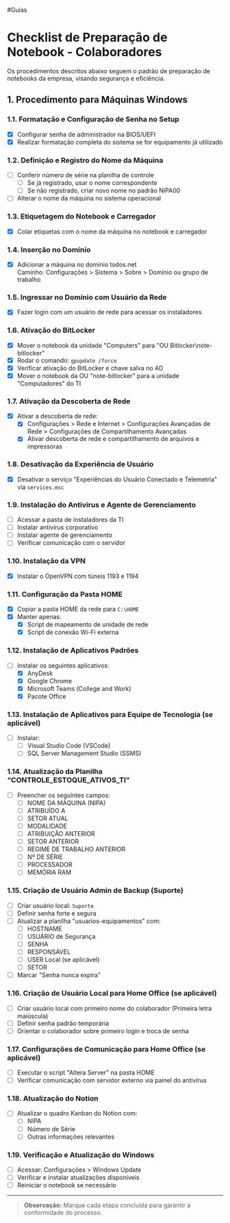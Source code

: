 #Guias 
# Checklist de Preparação de Notebook - Colaboradores

Os procedimentos descritos abaixo seguem o padrão de preparação de notebooks da empresa, visando segurança e eficiência.

## 1. Procedimento para Máquinas Windows

### 1.1. Formatação e Configuração de Senha no Setup
- [x] Configurar senha de administrador na BIOS/UEFI
- [x] Realizar formatação completa do sistema se for equipamento já utilizado

### 1.2. Definição e Registro do Nome da Máquina
- [ ] Conferir número de série na planilha de controle
    - [ ] Se já registrado, usar o nome correspondente
    - [ ] Se não registrado, criar novo nome no padrão NIPA00
- [ ] Alterar o nome da máquina no sistema operacional

### 1.3. Etiquetagem do Notebook e Carregador
- [x] Colar etiquetas com o nome da máquina no notebook e carregador

### 1.4. Inserção no Domínio
- [x] Adicionar a máquina no domínio todos.net  
  Caminho: Configurações > Sistema > Sobre > Domínio ou grupo de trabalho
### 1.5. Ingressar no Domínio com Usuário da Rede
- [x] Fazer login com um usuário de rede para acessar os instaladores

### 1.6. Ativação do BitLocker
- [x] Mover o notebook da unidade "Computers" para "OU Bitlocker\note-bitlocker"
- [x] Rodar o comando: `gpupdate /force`
- [x] Verificar ativação do BitLocker e chave salva no AD
- [x] Mover o notebook da OU "note-bitlocker" para a unidade "Computadores" do TI

### 1.7. Ativação da Descoberta de Rede
- [x] Ativar a descoberta de rede:
    - [x] Configurações > Rede e Internet > Configurações Avançadas de Rede > Configurações de Compartilhamento Avançadas
    - [x] Ativar descoberta de rede e compartilhamento de arquivos e impressoras

### 1.8. Desativação da Experiência de Usuário
- [x] Desativar o serviço "Experiências do Usuário Conectado e Telemetria" via `services.msc`

### 1.9. Instalação do Antivírus e Agente de Gerenciamento
- [ ] Acessar a pasta de instaladores da TI
- [ ] Instalar antivírus corporativo
- [ ] Instalar agente de gerenciamento
- [ ] Verificar comunicação com o servidor

### 1.10. Instalação da VPN
- [x] Instalar o OpenVPN com túneis 1193 e 1194

### 1.11. Configuração da Pasta HOME
- [x] Copiar a pasta HOME da rede para `C:\HOME`
- [x] Manter apenas:
    - [x] Script de mapeamento de unidade de rede
    - [x] Script de conexão Wi-Fi externa

### 1.12. Instalação de Aplicativos Padrões
- [ ] Instalar os seguintes aplicativos:
    - [x] AnyDesk
    - [x] Google Chrome
    - [x] Microsoft Teams (College and Work)
    - [x] Pacote Office

### 1.13. Instalação de Aplicativos para Equipe de Tecnologia (se aplicável)
- [ ] Instalar:
    - [ ] Visual Studio Code (VSCode)
    - [ ] SQL Server Management Studio (SSMS)

### 1.14. Atualização da Planilha “CONTROLE_ESTOQUE_ATIVOS_TI”
- [ ] Preencher os seguintes campos:
    - [ ] NOME DA MÁQUINA (NIPA)
    - [ ] ATRIBUÍDO A
    - [ ] SETOR ATUAL
    - [ ] MODALIDADE
    - [ ] ATRIBUIÇÃO ANTERIOR
    - [ ] SETOR ANTERIOR
    - [ ] REGIME DE TRABALHO ANTERIOR
    - [ ] Nº DE SÉRIE
    - [ ] PROCESSADOR
    - [ ] MEMÓRIA RAM

### 1.15. Criação de Usuário Admin de Backup (Suporte)
- [ ] Criar usuário local: `Suporte`
- [ ] Definir senha forte e segura
- [ ] Atualizar a planilha "usuarios-equipamentos" com:
    - [ ] HOSTNAME
    - [ ] USUÁRIO de Segurança
    - [ ] SENHA
    - [ ] RESPONSÁVEL
    - [ ] USER Local (se aplicável)
    - [ ] SETOR
- [ ] Marcar "Senha nunca expira"

### 1.16. Criação de Usuário Local para Home Office (se aplicável)
- [ ] Criar usuário local com primeiro nome do colaborador (Primeira letra maiúscula)
- [ ] Definir senha padrão temporária
- [ ] Orientar o colaborador sobre primeiro login e troca de senha

### 1.17. Configurações de Comunicação para Home Office (se aplicável)
- [ ] Executar o script "Altera Server" na pasta HOME
- [ ] Verificar comunicação com servidor externo via painel do antivírus

### 1.18. Atualização do Notion
- [ ] Atualizar o quadro Kanban do Notion com:
    - [ ] NIPA
    - [ ] Número de Série
    - [ ] Outras informações relevantes

### 1.19. Verificação e Atualização do Windows
- [ ] Acessar: Configurações > Windows Update
- [ ] Verificar e instalar atualizações disponíveis
- [ ] Reiniciar o notebook se necessário

---

> **Observação:** Marque cada etapa concluída para garantir a conformidade do processo.


